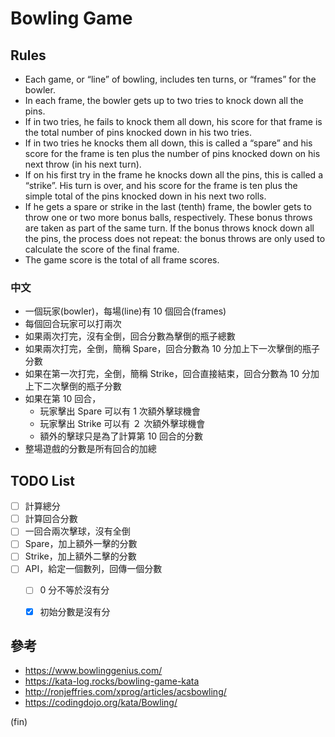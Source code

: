 # Bowling Game

## Rules

- Each game, or “line” of bowling, includes ten turns, or “frames” for the bowler.
- In each frame, the bowler gets up to two tries to knock down all the pins. 
- If in two tries, he fails to knock them all down, 
  his score for that frame is the total number of pins knocked down in his two tries. 
- If in two tries he knocks them all down, this is called a “spare” 
  and his score for the frame is ten plus the number of pins knocked down on his next throw (in his next turn). 
- If on his first try in the frame he knocks down all the pins, this is called a “strike”. 
  His turn is over, and his score for the frame is ten plus the simple total of the pins knocked down in his next two rolls. 
- If he gets a spare or strike in the last (tenth) frame, the bowler gets to throw one or two more bonus balls, respectively. 
  These bonus throws are taken as part of the same turn. If the bonus throws knock down all the pins, 
  the process does not repeat: the bonus throws are only used to calculate the score of the final frame. 
- The game score is the total of all frame scores.

### 中文

- 一個玩家(bowler)，每場(line)有 10 個回合(frames)
- 每個回合玩家可以打兩次
- 如果兩次打完，沒有全倒，回合分數為擊倒的瓶子總數
- 如果兩次打完，全倒，簡稱 Spare，回合分數為 10 分加上下一次擊倒的瓶子分數
- 如果在第一次打完，全倒，簡稱 Strike，回合直接結束，回合分數為 10 分加上下二次擊倒的瓶子分數 
- 如果在第 10 回合，
  - 玩家擊出 Spare 可以有 1 次額外擊球機會
  - 玩家擊出 Strike 可以有 ２ 次額外擊球機會
  - 額外的擊球只是為了計算第 10 回合的分數
- 整場遊戲的分數是所有回合的加總

## TODO List
- [ ] 計算總分
- [ ] 計算回合分數
- [ ] 一回合兩次擊球，沒有全倒
- [ ] Spare，加上額外一擊的分數
- [ ] Strike，加上額外二擊的分數
- [ ] API，給定一個數列，回傳一個分數
  - [ ] 0 分不等於沒有分
  - [x] 初始分數是沒有分


## 參考
- https://www.bowlinggenius.com/
- https://kata-log.rocks/bowling-game-kata
- http://ronjeffries.com/xprog/articles/acsbowling/
- https://codingdojo.org/kata/Bowling/

(fin)